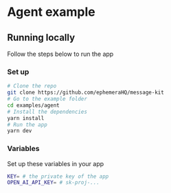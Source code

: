 # Agent example

## Running locally

Follow the steps below to run the app

### Set up

```bash [cmd]
# Clone the repo
git clone https://github.com/ephemeraHQ/message-kit
# Go to the example folder
cd examples/agent
# Install the dependencies
yarn install
# Run the app
yarn dev
```

### Variables

Set up these variables in your app

```bash [cmd]
KEY= # the private key of the app
OPEN_AI_API_KEY= # sk-proj-...
```
